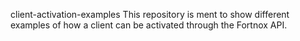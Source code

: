 client-activation-examples
This repository is ment to show different examples of how a client can be activated through the Fortnox API.
